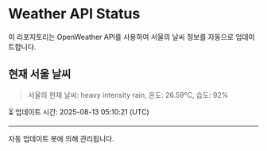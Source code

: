 
# Weather API Status

이 리포지토리는 OpenWeather API를 사용하여 서울의 날씨 정보를 자동으로 업데이트합니다.

## 현재 서울 날씨
> 서울의 현재 날씨: heavy intensity rain, 온도: 26.59°C, 습도: 92%

⏳ 업데이트 시간: 2025-08-13 05:10:21 (UTC)

---
자동 업데이트 봇에 의해 관리됩니다.
